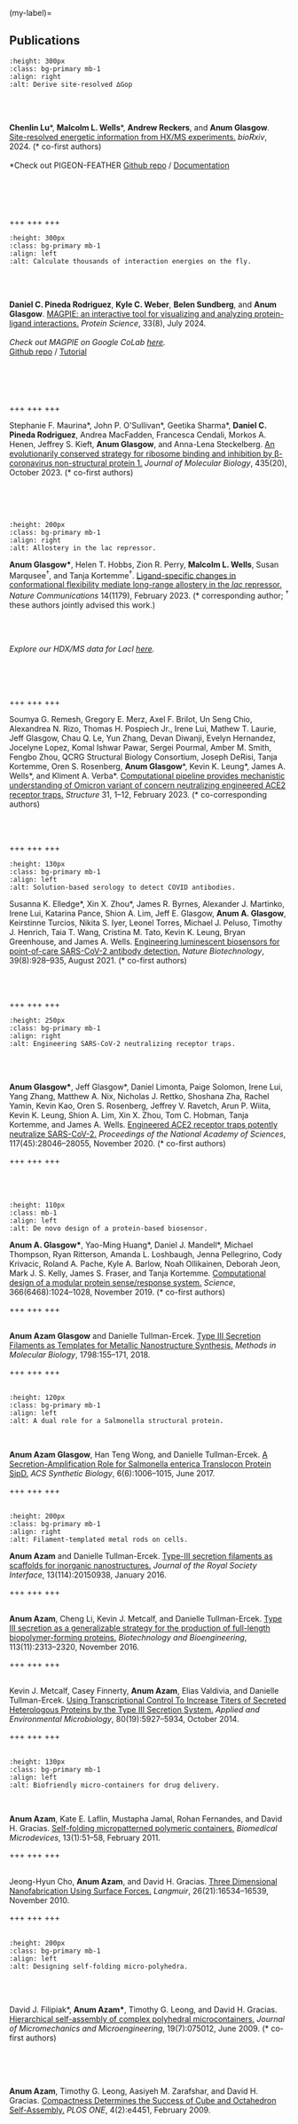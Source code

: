 <!-- Global site tag (gtag.js) - Google Analytics -->
<script async src="https://www.googletagmanager.com/gtag/js?id=G-YXZFB7HB4L"></script>
<script>
  window.dataLayer = window.dataLayer || [];
  function gtag(){dataLayer.push(arguments);}
  gtag('js', new Date());

  gtag('config', 'G-YXZFB7HB4L');
</script>

<!-- #region -->
(my-label)=
## Publications

```{image} ref_figures/dhfr_apo-mtx_ddg.png
:height: 300px
:class: bg-primary mb-1
:align: right
:alt: Derive site-resolved ∆Gop
```
<br/>
<br/>

__Chenlin Lu__\*, __Malcolm L. Wells__\*, __Andrew Reckers__, and __Anum Glasgow__. [Site-resolved energetic information from HX/MS experiments.](https://www.biorxiv.org/content/10.1101/2024.08.04.606547v1) *bioRxiv*, 2024.  (\* co-first authors)
<br/>
<br/>
*Check out PIGEON-FEATHER [Github repo](https://github.com/glasgowlab/PIGEON-FEATHER) / [Documentation](http://glasgowlab.org/PIGEON-FEATHER)
<br/>
<br/>
<br/>
<br/>
<br/>
<br/>
+++
+++
+++

```{image} ref_figures/magpie_energies.png
:height: 300px
:class: bg-primary mb-1
:align: left
:alt: Calculate thousands of interaction energies on the fly.
```
<br/>
<br/>

__Daniel C. Pineda Rodriguez__, __Kyle C. Weber__, __Belen Sundberg__, and __Anum Glasgow__. [MAGPIE: an interactive tool for visualizing and analyzing protein-ligand interactions.](https://onlinelibrary.wiley.com/doi/10.1002/pro.5027) *Protein Science*, 33(8), July 2024.
<br/>
<br/>
*Check out MAGPIE on Google CoLab [here](https://colab.research.google.com/github/glasgowlab/MAGPIE/blob/GoogleColab/MAGPIE_COLAB.ipynb).*
<br/>
[Github repo](https://github.com/glasgowlab/MAGPIE/tree/local-version) / [Tutorial](https://magpie-docs.readthedocs.io/en/latest/Introduction.html)
<br/>
<br/>
<br/>
<br/>
<br/>
<br/>
+++
+++
+++


Stephanie F. Maurina\*, John P. O'Sullivan\*, Geetika Sharma\*, __Daniel C. Pineda Rodriguez__, Andrea MacFadden, Francesca Cendali, Morkos A. Henen, Jeffrey S. Kieft, __Anum Glasgow__, and Anna-Lena Steckelberg. [An evolutionarily conserved strategy for ribosome binding and inhibition by β-coronavirus non-structural protein 1.](https://www.sciencedirect.com/science/article/pii/S0022283623003704) *Journal of Molecular Biology*, 435(20), October 2023. (\* co-first authors)

<br/>
<br/>
<br/>

```{image} ref_figures/lacI.png
:height: 200px
:class: bg-primary mb-1
:align: right
:alt: Allostery in the lac repressor.
```

__Anum Glasgow\*__, Helen T. Hobbs, Zion R. Perry, __Malcolm L. Wells__, Susan Marqusee<sup>†</sup>, and Tanja Kortemme<sup>†</sup>. [Ligand-specific changes in conformational flexibility mediate long-range allostery in the *lac* repressor.](https://www.nature.com/articles/s41467-023-36798-1) *Nature Communications* 14(1179), February 2023. (\* corresponding author; <sup>†</sup> these authors jointly advised this work.)

<br/>
<br/>

*Explore our HDX/MS data for LacI [here](https://mybinder.org/v2/gh/anumazam/anumazam.github.io/main?labpath=site%2F7_LacI_demo.ipynb).*

<br/>
<br/>
<br/>

+++
+++
+++

Soumya G. Remesh, Gregory E. Merz, Axel F. Brilot, Un Seng Chio, Alexandrea N. Rizo, Thomas H. Pospiech Jr., Irene Lui, Mathew T. Laurie, Jeff Glasgow, Chau Q. Le, Yun Zhang, Devan Diwanji, Evelyn Hernandez, Jocelyne Lopez, Komal Ishwar Pawar, Sergei Pourmal, Amber M. Smith, Fengbo Zhou, QCRG Structural Biology Consortium, Joseph DeRisi, Tanja Kortemme, Oren S. Rosenberg, __Anum Glasgow__\*, Kevin K. Leung\*, James A. Wells\*, and Kliment A. Verba\*. [Computational pipeline provides mechanistic understanding of Omicron variant of concern neutralizing engineered ACE2 receptor traps.](https://www.cell.com/structure/fulltext/S0969-2126(23)00030-8) *Structure* 31, 1–12, February 2023. (\* co-corresponding authors)

<br/>
<br/>

+++
+++
+++

```{image} ref_figures/spluc.jpg
:height: 130px
:class: bg-primary mb-1
:align: left
:alt: Solution-based serology to detect COVID antibodies.
```
Susanna K. Elledge\*, Xin X. Zhou\*, James R. Byrnes, Alexander J. Martinko, Irene Lui, Katarina Pance, Shion A. Lim, Jeff E. Glasgow, __Anum A. Glasgow__, Keirstinne Turcios, Nikita S. Iyer, Leonel Torres, Michael J. Peluso, Timothy J. Henrich, Taia T. Wang, Cristina M. Tato, Kevin K. Leung, Bryan Greenhouse, and James A. Wells. [Engineering luminescent biosensors for point-of-care SARS-CoV-2 antibody detection.](https://www.doi.org/10.1038/s41587-021-00878-8) *Nature Biotechnology*, 39(8):928–935, August 2021. (\* co-first authors)

<br/>
<br/>

+++
+++
+++

```{image} ref_figures/ace2.jpg
:height: 250px
:class: bg-primary mb-1
:align: right
:alt: Engineering SARS-CoV-2 neutralizing receptor traps.
```

<br/>
<br/>

__Anum Glasgow\*__, Jeff Glasgow\*, Daniel Limonta, Paige Solomon, Irene Lui, Yang Zhang, Matthew A. Nix, Nicholas J. Rettko, Shoshana Zha, Rachel Yamin, Kevin Kao, Oren S. Rosenberg, Jeffrey V. Ravetch, Arun P. Wiita, Kevin K. Leung, Shion A. Lim, Xin X. Zhou, Tom C. Hobman, Tanja Kortemme, and James A. Wells. [Engineered ACE2 receptor traps potently neutralize SARS-CoV-2.](https://www.doi.org/10.1073/pnas.2016093117) *Proceedings of the National Academy of Sciences*, 117(45):28046–28055, November 2020. (\* co-first authors)

+++
+++
+++
<br/>
<br/>
<br/>
<br/>

```{image} ref_figures/biosensor.png
:height: 110px
:class: mb-1
:align: left
:alt: De novo design of a protein-based biosensor.
```

__Anum A. Glasgow\*__, Yao-Ming Huang\*, Daniel J. Mandell\*, Michael Thompson, Ryan Ritterson, Amanda L. Loshbaugh, Jenna Pellegrino, Cody Krivacic, Roland A. Pache, Kyle A. Barlow, Noah Ollikainen, Deborah Jeon, Mark J. S. Kelly, James S. Fraser, and Tanja Kortemme. [Computational design of a modular protein sense/response system.](https://www.doi.org/10.1126/science.aax8780) *Science*, 366(6468):1024–1028, November 2019. (\* co-first authors)

+++
+++
+++
<br/>
<br/>

__Anum Azam Glasgow__ and Danielle Tullman-Ercek. [Type III Secretion Filaments as Templates for Metallic Nanostructure Synthesis.](https://www.doi.org/10.1007/978-1-4939-7893-9_12) *Methods in Molecular Biology*, 1798:155–171, 2018.

+++
+++
+++
<br/>
<br/>

```{image} ref_figures/sipD.jpg
:height: 120px
:class: bg-primary mb-1
:align: left
:alt: A dual role for a Salmonella structural protein.
```

<br/>

__Anum Azam Glasgow__, Han Teng Wong, and Danielle Tullman-Ercek. [A Secretion-Amplification Role for Salmonella enterica Translocon Protein SipD.](https://www.doi.org/10.1021/acssynbio.6b00335) *ACS Synthetic Biology*, 6(6):1006–1015, June 2017.

+++
+++
+++
<br/>
<br/>

```{image} ref_figures/nanowires_2.png
:height: 200px
:class: bg-primary mb-1
:align: right
:alt: Filament-templated metal rods on cells.
```

__Anum Azam__ and Danielle Tullman-Ercek. [Type-III secretion filaments as scaffolds for inorganic nanostructures.](https://www.doi.org/10.1098/rsif.2015.0938) *Journal of the Royal Society Interface*, 13(114):20150938, January 2016.

+++
+++
+++
<br/>
<br/>

__Anum Azam__, Cheng Li, Kevin J. Metcalf, and Danielle Tullman-Ercek. [Type III secretion as a generalizable strategy for the production of full-length biopolymer-forming proteins.](https://www.doi.org/10.1002/bit.25656
) *Biotechnology and Bioengineering*, 113(11):2313–2320, November 2016.

+++
+++
+++
<br/>
<br/>

Kevin J. Metcalf, Casey Finnerty, __Anum Azam__, Elias Valdivia, and Danielle Tullman-Ercek. [Using Transcriptional Control To Increase Titers of Secreted Heterologous Proteins by the Type III Secretion System.](https://www.doi.org/10.1128/AEM.01330-14) *Applied and Environmental Microbiology*, 80(19):5927–5934, October 2014.

+++
+++
+++
<br/>
<br/>

```{image} ref_figures/polymerbox.jpg
:height: 130px
:class: bg-primary mb-1
:align: left
:alt: Biofriendly micro-containers for drug delivery.
```
<br/>

__Anum Azam__, Kate E. Laflin, Mustapha Jamal, Rohan Fernandes, and David H. Gracias. [Self-folding micropatterned polymeric containers.](https://www.doi.org/10.1007/s10544-010-9470-x) *Biomedical Microdevices*, 13(1):51–58, February 2011.

+++
+++
+++
<br/>
<br/>

Jeong-Hyun Cho, __Anum Azam__, and David H. Gracias. [Three Dimensional Nanofabrication Using Surface Forces.](https://www.doi.org/10.1021/la1013889) *Langmuir*, 26(21):16534–16539, November 2010.

+++
+++
+++
<br/>
<br/>

```{image} ref_figures/dodecs.jpg
:height: 200px
:class: bg-primary mb-1
:align: left
:alt: Designing self-folding micro-polyhedra.
```

<br/>
<br/>

David J. Filipiak\*, __Anum Azam\*__, Timothy G. Leong, and David H. Gracias. [Hierarchical self-assembly of complex polyhedral microcontainers.](https://www.doi.org/10.1088/0960-1317/19/7/075012) *Journal of Micromechanics and Microengineering*, 19(7):075012, June 2009. (\* co-first authors)

<br/>
<br/>
<br/>

__Anum Azam__, Timothy G. Leong, Aasiyeh M. Zarafshar, and David H. Gracias. [Compactness Determines the Success of Cube and Octahedron Self-Assembly.](https://www.doi.org/10.1371/journal.pone.0004451) *PLOS ONE*, 4(2):e4451, February 2009.

<!-- #endregion -->
